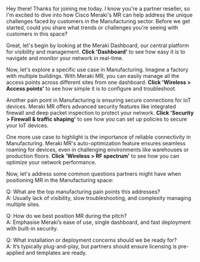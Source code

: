 Hey there! Thanks for joining me today. I know you're a partner reseller, so I'm excited to dive into how Cisco Meraki's MR can help address the unique challenges faced by customers in the Manufacturing sector. Before we get started, could you share what trends or challenges you're seeing with customers in this space?

Great, let's begin by looking at the Meraki Dashboard, our central platform for visibility and management. **Click 'Dashboard'** to see how easy it is to navigate and monitor your network in real-time.

Now, let's explore a specific use case in Manufacturing. Imagine a factory with multiple buildings. With Meraki MR, you can easily manage all the access points across different sites from one dashboard. **Click 'Wireless > Access points'** to see how simple it is to configure and troubleshoot.

Another pain point in Manufacturing is ensuring secure connections for IoT devices. Meraki MR offers advanced security features like integrated firewall and deep packet inspection to protect your network. **Click 'Security > Firewall & traffic shaping'** to see how you can set up policies to secure your IoT devices.

One more use case to highlight is the importance of reliable connectivity in Manufacturing. Meraki MR's auto-optimization feature ensures seamless roaming for devices, even in challenging environments like warehouses or production floors. **Click 'Wireless > RF spectrum'** to see how you can optimize your network performance.

Now, let's address some common questions partners might have when positioning MR in the Manufacturing space:

Q: What are the top manufacturing pain points this addresses?  
A: Usually lack of visibility, slow troubleshooting, and complexity managing multiple sites.

Q: How do we best position MR during the pitch?  
A: Emphasise Meraki’s ease of use, single dashboard, and fast deployment with built-in security.

Q: What installation or deployment concerns should we be ready for?  
A: It’s typically plug-and-play, but partners should ensure licensing is pre-applied and templates are ready.